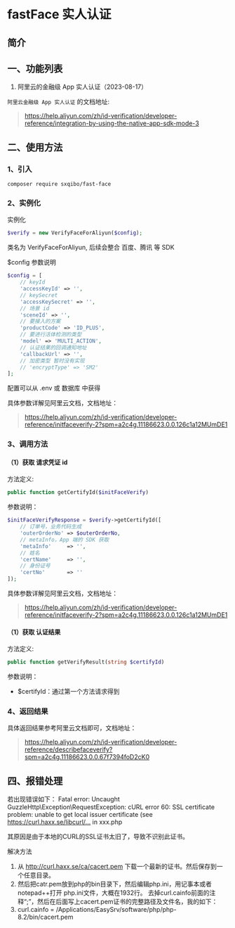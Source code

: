 # fastFace 实人认证

## 简介

## 一、功能列表

1. 阿里云的金融级 App 实人认证（2023-08-17）

`阿里云金融级 App 实人认证` 的文档地址:
> https://help.aliyun.com/zh/id-verification/developer-reference/integration-by-using-the-native-app-sdk-mode-3


## 二、使用方法

### 1、引入
```shell
composer require sxqibo/fast-face
```

### 2、实例化

实例化
```php
$verify = new VerifyFaceForAliyun($config);
```

类名为 VerifyFaceForAliyun, 后续会整合 百度、腾讯 等 SDK

$config 参数说明
```php
$config = [
    // keyId
    'accessKeyId' => '',
    // keySecret
    'accessKeySecret' => '',
    // 场景 id
    'sceneId' => '',
    // 要接入的方案
    'productCode' => 'ID_PLUS',
    // 要进行活体检测的类型
    'model' => 'MULTI_ACTION',
    // 认证结果的回调通知地址
    'callbackUrl' => '',
    // 加密类型 暂时没有实现
    // 'encryptType' => 'SM2'
];
```
配置可以从 .env 或 数据库 中获得

具体参数详解见阿里云文档，文档地址：
> https://help.aliyun.com/zh/id-verification/developer-reference/initfaceverify-2?spm=a2c4g.11186623.0.0.126c1a12MUmDE1

### 3、调用方法

#### （1）获取 请求凭证 id

方法定义:
```php
public function getCertifyId($initFaceVerify)
```

参数说明：
```php
$initFaceVerifyResponse = $verify->getCertifyId([
    // 订单号，业务代码生成
    'outerOrderNo' => $outerOrderNo,
    // metaInfo，App 端的 SDK 获取
    'metaInfo'     => '',
    // 姓名
    'certName'     => '',
    // 身份证号
    'certNo'       => ''
]);
```

具体参数详解见阿里云文档，文档地址：
> https://help.aliyun.com/zh/id-verification/developer-reference/initfaceverify-2?spm=a2c4g.11186623.0.0.126c1a12MUmDE1

#### （1）获取 认证结果

方法定义:
```php
public function getVerifyResult(string $certifyId)
```

参数说明：
- $certifyId：通过第一个方法请求得到

### 4、返回结果

具体返回结果参考阿里云文档即可，文档地址：
> https://help.aliyun.com/zh/id-verification/developer-reference/describefaceverify?spm=a2c4g.11186623.0.0.67f7394foD2cK0

## 四、报错处理

若出现错误如下：
Fatal error: Uncaught GuzzleHttp\Exception\RequestException: cURL error 60: SSL certificate problem: unable to get local issuer certificate (see https://curl.haxx.se/libcurl/… in xxx.php

其原因是由于本地的CURL的SSL证书太旧了，导致不识别此证书。

解决方法
1. 从 http://curl.haxx.se/ca/cacert.pem 下载一个最新的证书。然后保存到一个任意目录。
2. 然后把catr.pem放到php的bin目录下，然后编辑php.ini，用记事本或者notepad++打开 php.ini文件，大概在1932行。
   去掉curl.cainfo前面的注释“;”，然后在后面写上cacert.pem证书的完整路径及文件名，我的如下：
3. curl.cainfo = /Applications/EasySrv/software/php/php-8.2/bin/cacert.pem
